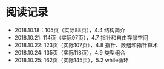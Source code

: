# 阅读记录

- 2018.10.18：105页（实际88页），4.4 结构简介
- 2018.10.21: 114页（实际97页），4.7 指针和自由存储空间
- 2018.10.22: 123页（实际107页），4.8 指针、数组和指针算术
- 2018.10.24: 135页（实际118页），4.9 类型组合
- 2018.10.25: 162页（实际145页），5.2 while循环
